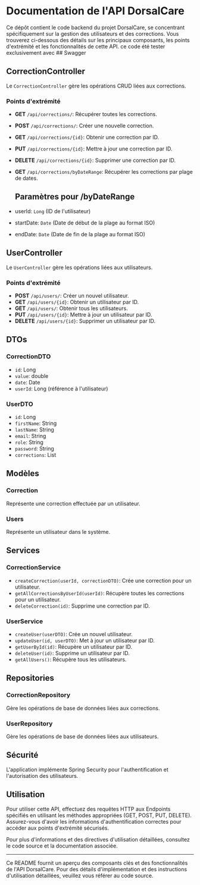 # Documentation de l'API DorsalCare

Ce dépôt contient le code backend du projet DorsalCare, se concentrant spécifiquement sur la gestion des utilisateurs et des corrections. Vous trouverez ci-dessous des détails sur les principaux composants, les points d'extrémité et les fonctionnalités de cette API. ce code été tester exclusivement avec ## Swagger

## CorrectionController

Le `CorrectionController` gère les opérations CRUD liées aux corrections.

### Points d'extrémité

- **GET** `/api/corrections/`: Récupérer toutes les corrections.
- **POST** `/api/corrections/`: Créer une nouvelle correction.
- **GET** `/api/corrections/{id}`: Obtenir une correction par ID.
- **PUT** `/api/corrections/{id}`: Mettre à jour une correction par ID.
- **DELETE** `/api/corrections/{id}`: Supprimer une correction par ID.
- **GET** `/api/corrections/byDateRange`: Récupérer les corrections par plage de dates.

  ## Paramètres pour /byDateRange
- userId: `Long` (ID de l'utilisateur)
- startDate: `Date` (Date de début de la plage au format ISO)
- endDate: `Date` (Date de fin de la plage au format ISO)

## UserController

Le `UserController` gère les opérations liées aux utilisateurs.

### Points d'extrémité

- **POST** `/api/users/`: Créer un nouvel utilisateur.
- **GET** `/api/users/{id}`: Obtenir un utilisateur par ID.
- **GET** `/api/users/`: Obtenir tous les utilisateurs.
- **PUT** `/api/users/{id}`: Mettre à jour un utilisateur par ID.
- **DELETE** `/api/users/{id}`: Supprimer un utilisateur par ID.

## DTOs

### CorrectionDTO

- `id`: Long
- `value`: double
- `date`: Date
- `userId`: Long (référence à l'utilisateur)

### UserDTO

- `id`: Long
- `firstName`: String
- `lastName`: String
- `email`: String
- `role`: String
- `password`: String
- `corrections`: List<CorrectionDTO>

## Modèles

### Correction

Représente une correction effectuée par un utilisateur.

### Users

Représente un utilisateur dans le système.

## Services

### CorrectionService

- `createCorrection(userId, correctionDTO)`: Crée une correction pour un utilisateur.
- `getAllCorrectionsByUserId(userId)`: Récupère toutes les corrections pour un utilisateur.
- `deleteCorrection(id)`: Supprime une correction par ID.

### UserService

- `createUser(userDTO)`: Crée un nouvel utilisateur.
- `updateUser(id, userDTO)`: Met à jour un utilisateur par ID.
- `getUserById(id)`: Récupère un utilisateur par ID.
- `deleteUser(id)`: Supprime un utilisateur par ID.
- `getAllUsers()`: Récupère tous les utilisateurs.

## Repositories

### CorrectionRepository

Gère les opérations de base de données liées aux corrections.

### UserRepository

Gère les opérations de base de données liées aux utilisateurs.

## Sécurité

L'application implémente Spring Security pour l'authentification et l'autorisation des utilisateurs.

## Utilisation

Pour utiliser cette API, effectuez des requêtes HTTP aux Endpoints spécifiés en utilisant les méthodes appropriées (GET, POST, PUT, DELETE). Assurez-vous d'avoir les informations d'authentification correctes pour accéder aux points d'extrémité sécurisés.

Pour plus d'informations et des directives d'utilisation détaillées, consultez le code source et la documentation associée.

---

Ce README fournit un aperçu des composants clés et des fonctionnalités de l'API DorsalCare. Pour des détails d'implémentation et des instructions d'utilisation détaillées, veuillez vous référer au code source.
